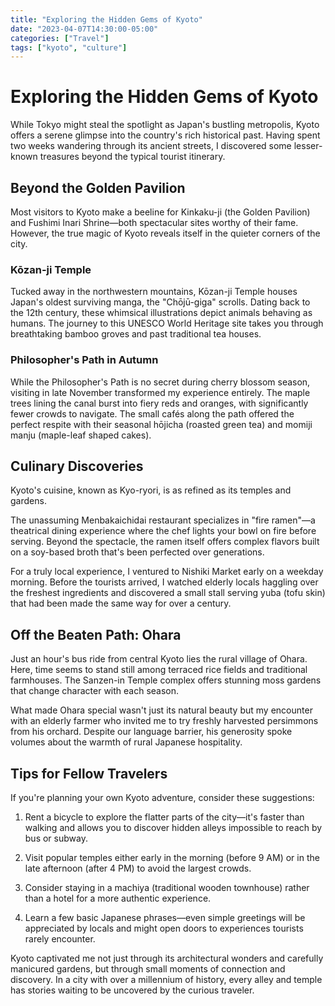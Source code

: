 ```yaml
---
title: "Exploring the Hidden Gems of Kyoto"
date: "2023-04-07T14:30:00-05:00"
categories: ["Travel"]
tags: ["kyoto", "culture"]
---
```


# Exploring the Hidden Gems of Kyoto

While Tokyo might steal the spotlight as Japan's bustling metropolis, Kyoto offers a serene glimpse into the country's rich historical past. Having spent two weeks wandering through its ancient streets, I discovered some lesser-known treasures beyond the typical tourist itinerary.

## Beyond the Golden Pavilion

Most visitors to Kyoto make a beeline for Kinkaku-ji (the Golden Pavilion) and Fushimi Inari Shrine—both spectacular sites worthy of their fame. However, the true magic of Kyoto reveals itself in the quieter corners of the city.

### Kōzan-ji Temple

Tucked away in the northwestern mountains, Kōzan-ji Temple houses Japan's oldest surviving manga, the "Chōjū-giga" scrolls. Dating back to the 12th century, these whimsical illustrations depict animals behaving as humans. The journey to this UNESCO World Heritage site takes you through breathtaking bamboo groves and past traditional tea houses.

### Philosopher's Path in Autumn

While the Philosopher's Path is no secret during cherry blossom season, visiting in late November transformed my experience entirely. The maple trees lining the canal burst into fiery reds and oranges, with significantly fewer crowds to navigate. The small cafés along the path offered the perfect respite with their seasonal hōjicha (roasted green tea) and momiji manju (maple-leaf shaped cakes).

## Culinary Discoveries

Kyoto's cuisine, known as Kyo-ryori, is as refined as its temples and gardens.

The unassuming Menbakaichidai restaurant specializes in "fire ramen"—a theatrical dining experience where the chef lights your bowl on fire before serving. Beyond the spectacle, the ramen itself offers complex flavors built on a soy-based broth that's been perfected over generations.

For a truly local experience, I ventured to Nishiki Market early on a weekday morning. Before the tourists arrived, I watched elderly locals haggling over the freshest ingredients and discovered a small stall serving yuba (tofu skin) that had been made the same way for over a century.

## Off the Beaten Path: Ohara

Just an hour's bus ride from central Kyoto lies the rural village of Ohara. Here, time seems to stand still among terraced rice fields and traditional farmhouses. The Sanzen-in Temple complex offers stunning moss gardens that change character with each season.

What made Ohara special wasn't just its natural beauty but my encounter with an elderly farmer who invited me to try freshly harvested persimmons from his orchard. Despite our language barrier, his generosity spoke volumes about the warmth of rural Japanese hospitality.

## Tips for Fellow Travelers

If you're planning your own Kyoto adventure, consider these suggestions:

1. Rent a bicycle to explore the flatter parts of the city—it's faster than walking and allows you to discover hidden alleys impossible to reach by bus or subway.

2. Visit popular temples either early in the morning (before 9 AM) or in the late afternoon (after 4 PM) to avoid the largest crowds.

3. Consider staying in a machiya (traditional wooden townhouse) rather than a hotel for a more authentic experience.

4. Learn a few basic Japanese phrases—even simple greetings will be appreciated by locals and might open doors to experiences tourists rarely encounter.

Kyoto captivated me not just through its architectural wonders and carefully manicured gardens, but through small moments of connection and discovery. In a city with over a millennium of history, every alley and temple has stories waiting to be uncovered by the curious traveler.
